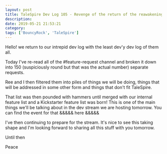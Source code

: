 ```yaml
---
layout: post
title: TaleSpire Dev Log 105 - Revenge of the return of the reawakening of the dev log
description:
date: 2019-05-21 21:53:21
category:
tags: ['BouncyRock', 'TaleSpire']
---
```


Hello! we return to our intrepid dev log with the least dev'y dev log of them all.

Today I've re-read all of the #feature-request channel and broken it down into 150 (suspiciously round but that was the actual number) separate requests.

Ree and I then filtered them into piles of things we will be doing, things that will be addressed in some other form and things that don't fit TaleSpire.

That list was then pounded with hammers until merged with our internal feature list and a Kickstarter feature list was born! This is one of the main things we'll be talking about in the dev stream we are hosting tomorrow. You can find the event for that &&&&& here &&&&&

I've then continuing to prepare for the stream. It's nice to see this taking shape and I'm looking forward to sharing all this stuff with you tomorrow.

Until then

Peace
